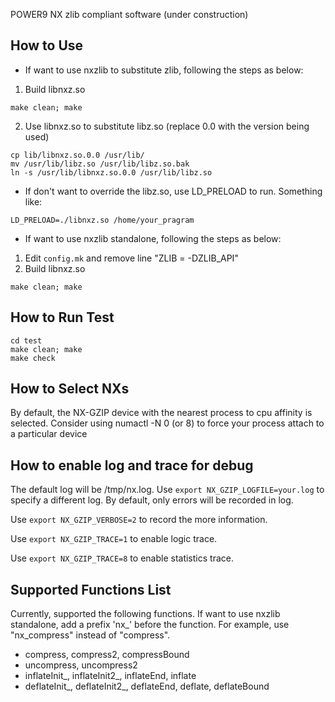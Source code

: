 POWER9 NX zlib compliant software (under construction)

## How to Use
- If want to use nxzlib to substitute zlib, following the steps as below:
1. Build libnxz.so
```
make clean; make
```
2. Use libnxz.so to substitute libz.so (replace 0.0 with the version being used)
```
cp lib/libnxz.so.0.0 /usr/lib/
mv /usr/lib/libz.so /usr/lib/libz.so.bak
ln -s /usr/lib/libnxz.so.0.0 /usr/lib/libz.so
```
- If don't want to override the libz.so, use LD_PRELOAD to run. Something like:
```
LD_PRELOAD=./libnxz.so /home/your_pragram
```

- If want to use nxzlib standalone, following the steps as below:
1. Edit `config.mk` and remove line "ZLIB = -DZLIB_API"
2. Build libnxz.so
```
make clean; make
```

## How to Run Test
```
cd test
make clean; make
make check
```

## How to Select NXs
By default, the NX-GZIP device with the nearest process to cpu affinity is
selected. Consider using numactl -N 0 (or 8) to force your process attach to a
particular device

## How to enable log and trace for debug
The default log will be /tmp/nx.log. Use `export NX_GZIP_LOGFILE=your.log`
to specify a different log. By default, only errors will be recorded in log.

Use `export NX_GZIP_VERBOSE=2` to record the more information.

Use `export NX_GZIP_TRACE=1` to enable logic trace.

Use `export NX_GZIP_TRACE=8` to enable statistics trace.

## Supported Functions List
Currently, supported the following functions.
If want to use nxzlib standalone, add a prefix 'nx_' before the function.
For example, use "nx_compress" instead of "compress".

- compress, compress2, compressBound
- uncompress, uncompress2
- inflateInit_, inflateInit2_, inflateEnd, inflate
- deflateInit_, deflateInit2_, deflateEnd, deflate, deflateBound
